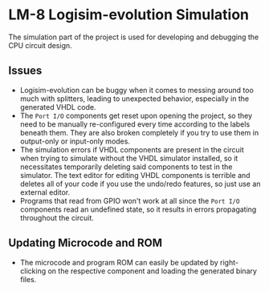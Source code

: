 # LM-8 Logisim-evolution Simulation
The simulation part of the project is used for developing and debugging the CPU circuit design. 

## Issues
- Logisim-evolution can be buggy when it comes to messing around too much with splitters, leading
to unexpected behavior, especially in the generated VHDL code. 
- The `Port I/O` components get reset upon opening the project, so they need to be manually
  re-configured every time according to the labels beneath them. They are also broken
  completely if you try to use them in output-only or input-only modes.
- The simulation errors if VHDL components are present in the circuit when trying to simulate
  without the VHDL simulator installed, so it necessitates temporarily deleting said components to
  test in the simulator.
  The text editor for editing VHDL components is terrible and deletes all of your code if you use
  the undo/redo features, so just use an external editor.
- Programs that read from GPIO won't work at all since the `Port I/O` components read an undefined
  state, so it results in errors propagating throughout the circuit.
  
## Updating Microcode and ROM
- The microcode and program ROM can easily be updated by right-clicking on the respective
component and loading the generated binary files.

